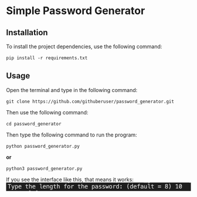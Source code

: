 # Simple Password Generator


## Installation
To install the project dependencies, use the following command:
```
pip install -r requirements.txt
```
## Usage
Open the terminal and type in the following command:
```
git clone https://github.com/githuberuser/password_generator.git
```
Then use the following command:
```
cd password_generator
```

Then type the following command to run the program:
```
python password_generator.py
```
**or**
```
python3 password_generator.py
```

If you see the interface like this, that means it works:<br>
![](https://github.com/githuberuser/password_generator/raw/main/picture1.png)
